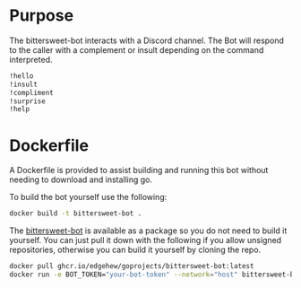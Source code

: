 # Purpose

The bittersweet-bot interacts with a Discord channel. The Bot will respond to the caller with a complement or insult depending on the command interpreted.

```sh
!hello
!insult
!compliment
!surprise
!help
```

# Dockerfile
A Dockerfile is provided to assist building and running this bot without needing to download and installing go.

To build the bot yourself use the following:
```bash
docker build -t bittersweet-bot .
```

The [bittersweet-bot](https://github.com/edgehew/GoProjects/pkgs/container/goprojects%2Fbittersweet-bot) is available as a package so you do not need to build it yourself. You can just pull it down with the following if you allow unsigned repositories, otherwise you can build it yourself by cloning the repo.

```bash
docker pull ghcr.io/edgehew/goprojects/bittersweet-bot:latest
docker run -e BOT_TOKEN="your-bot-token" --network="host" bittersweet-bot
```